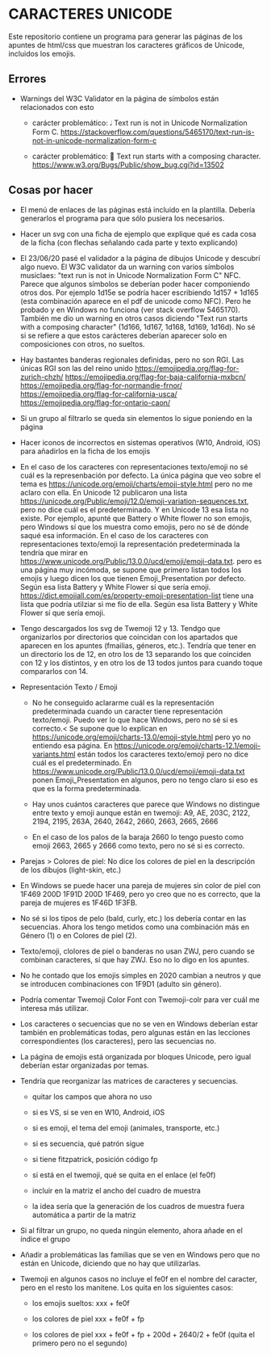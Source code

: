 # CARACTERES UNICODE

Este repositorio contiene un programa para generar las páginas de los apuntes de html/css que muestran los caracteres gráficos de Unicode, incluidos los emojis.


## Errores

- Warnings del W3C Validator en la página de símbolos están relacionados con esto

    - carácter problemático: &#x1D15E;
      Text run is not in Unicode Normalization Form C.
      <https://stackoverflow.com/questions/5465170/text-run-is-not-in-unicode-normalization-form-c>

    - carácter problemático: &#x1D165;
      Text run starts with a composing character.
      <https://www.w3.org/Bugs/Public/show_bug.cgi?id=13502>


## Cosas por hacer

- El menú de enlaces de las páginas está incluido en la plantilla. Debería generarlos el programa para que sólo pusiera los necesarios.

- Hacer un svg con una ficha de ejemplo que explique qué es cada cosa de la ficha (con flechas señalando cada parte y texto explicando)

- El 23/06/20 pasé el validador a la página de dibujos Unicode y descubrí algo nuevo. El W3C validator da un warning con varios símbolos musiclaes: "text run is not in Unicode Normalization Form C" NFC. Parece que algunos símbolos se deberían poder hacer componiendo otros dos. Por ejemplo 1d15e se podría hacer escribiendo 1d157 + 1d165 (esta combinación aparece en el pdf de unicode como NFC). Pero he probado y en Windows no funciona (ver stack overflow 5465170). También me dio un warning en otros casos diciendo "Text run starts with a composing character" (1d166, 1d167, 1d168, 1d169, 1d16d). No sé si se refiere a que estos carácteres deberían aparecer solo en composiciones con otros, no sueltos.

- Hay bastantes banderas regionales definidas, pero no son RGI. Las únicas RGI son las del reino unido
    <https://emojipedia.org/flag-for-zurich-chzh/>
    <https://emojipedia.org/flag-for-baja-california-mxbcn/>
    <https://emojipedia.org/flag-for-normandie-frnor/>
    <https://emojipedia.org/flag-for-california-usca/>
    <https://emojipedia.org/flag-for-ontario-caon/>

- Si un grupo al filtrarlo se queda sin elementos lo sigue poniendo en la página

- Hacer iconos de incorrectos en sistemas operativos (W10, Android, iOS) para añadirlos en la ficha de los emojis

- En el caso de los caracteres con representaciones texto/emoji no sé cuál es la represenbación por defecto. La única página que veo sobre el tema es <https://unicode.org/emoji/charts/emoji-style.html> pero no me aclaro con ella. En Unicode 12 publicaron una lista <https://unicode.org/Public/emoji/12.0/emoji-variation-sequences.txt>, pero no dice cuál es el predeterminado. Y en Unicode 13 esa lista no existe. Por ejemplo, apunté que Battery o White flower no son emojis, pero Windows sí que los muestra como emojis, pero no sé de dónde saqué esa información.
En el caso de los caracteres con representaciones texto/emoji la representación predeterminada la tendría que mirar en <https://www.unicode.org/Public/13.0.0/ucd/emoji/emoji-data.txt>. pero es una página muy incómoda, se supone que primero listan todos los emojis y luego dicen los que tienen Emoji_Presentation por defecto. Según esa lista Battery y White Flower sí que sería emoji.
<https://dict.emojiall.com/es/property-emoji-presentation-list> tiene una lista que podría utilziar si me fío de ella. Según esa lista Battery y White Flower sí que sería emoji.

- Tengo descargados los svg de Twemoji 12 y 13. Tendgo que organizarlos por directorios que coincidan con los apartados que aparecen en los apuntes (fmailias, géneros, etc.). Tendría que tener en un directorio los de 12, en otro los de 13 separando los que coinciden con 12 y los distintos, y en otro los de 13 todos juntos para cuando toque compararlos con 14.

- Representación Texto / Emoji

  - No he conseguido aclararme cuál es la representación predeterminada cuando un caracter tiene representación texto/emoji. Puedo ver lo que hace Windows, pero no sé si es correcto.< Se supone que lo explican en <https://unicode.org/emoji/charts-13.0/emoji-style.html> pero yo no entiendo esa página. En <https://unicode.org/emoji/charts-12.1/emoji-variants.html> están todos los caracteres texto/emoji pero no dice cuál es el predeterminado. En <https://www.unicode.org/Public/13.0.0/ucd/emoji/emoji-data.txt> ponen Emoji_Presentation en algunos, pero no tengo claro si eso es que es la forma predeterminada.

  - Hay unos cuántos caracteres que parece que Windows no distingue entre texto y emoji aunque están en twemoji: A9, AE, 203C, 2122, 2194, 2195, 263A, 2640, 2642, 2660, 2663, 2665, 2666

  - En el caso de los palos de la baraja 2660 lo tengo puesto como emoji 2663, 2665 y 2666 como texto, pero no sé si es correcto.

- Parejas &gt; Colores de piel: No dice los colores de piel en la descripción de los dibujos (light-skin, etc.)

- En Windows se puede hacer una pareja de mujeres sin color de piel con 1F469 200D 1F91D 200D 1F469, pero yo creo que no es correcto, que la pareja de mujeres es 1F46D 1F3FB.

- No sé si los tipos de pelo (bald, curly, etc.) los debería contar en las secuencias. Ahora los tengo metidos como una combinación más en Género (1) o en Colores de piel (2).

- Texto/emoji, clolores de piel o banderas no usan ZWJ, pero cuando se combinan caracteres, sí que hay ZWJ. Eso no lo digo en los apuntes.

- No he contado que los emojis simples en 2020 cambian a neutros y que se introducen combinaciones con 1F9D1 (adulto sin género).

- Podría comentar Twemoji Color Font con Twemoji-colr para ver cuál me interesa más utilizar.

- Los caracteres o secuencias que no se ven en Windows deberían estar también en problemáticas todas, pero algunas están en las lecciones correspondientes (los caracteres), pero las secuencias no.

- La página de emojis está organizada por bloques Unicode, pero igual deberían estar organizadas por temas.

- Tendría que reorganizar las matrices de caracteres y secuencias.

  - quitar los campos que ahora no uso

  - si es VS, si se ven en W10, Android, iOS

  - si es emoji, el tema del emoji (animales, transporte, etc.)

  - si es secuencia, qué patrón sigue

  - si tiene fitzpatrick, posición código fp

  - si está en el twemoji, qué se quita en el enlace (el fe0f)

  - incluir en la matriz el ancho del cuadro de muestra

  - la idea sería que la generación de los cuadros de muestra fuera automática a partir de la matriz

- Si al filtrar un grupo, no queda ningún elemento, ahora añade en el índice el grupo

- Añadir a problemáticas las familias que se ven en Windows pero que no están en Unicode, diciendo que no hay que utilizarlas.

- Twemoji en algunos casos no incluye el fe0f en el nombre del caracter, pero en el resto los manitene. Los quita en los siguientes casos:

  - los emojis sueltos: xxx + fe0f

  - los colores de piel xxx + fe0f + fp

  - los colores de piel xxx + fe0f + fp + 200d + 2640/2 + fe0f (quita el primero pero no el segundo)
